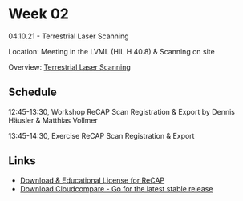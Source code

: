 # Week 02

04.10.21 - Terrestrial Laser Scanning

Location: Meeting in the LVML (HIL H 40.8) & Scanning on site

Overview: [Terrestrial Laser Scanning](13_Terrestrial_Laser_Scanning.mdtest)

## Schedule
12:45-13:30, Workshop ReCAP Scan Registration & Export by Dennis Häusler & Matthias Vollmer

13:45-14:30, Exercise ReCAP Scan Registration & Export

## Links
- [Download & Educational License for ReCAP](https://www.autodesk.com/education/edu-software/overview?sorting=featured&page=1)
- [Download Cloudcompare - Go for the latest stable release](https://www.danielgm.net/cc/)
